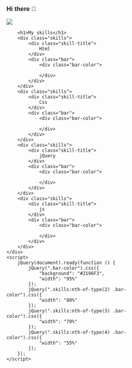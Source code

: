 ### Hi there 👋
<img src="https://img.freepik.com/free-vector/corporate-cover-web-banner-template_207180-711.jpg?size=626&ext=jpg">
<html>

<head>
	<title>skills progress bar</title>
	<script src="https://ajax.googleapis.com/ajax/libs/jquery/2.1.3/jquery.min.js"></script>
</head>
<style>
	* {
		-webkit-box-sizing: border-box;
		box-sizing: border-box;
		font-family: "arial";
	}

	.progress-bar {
		margin: 50px auto;
		width: 500px;
		height: 400px;
		display: -webkit-box;
		display: -ms-flexbox;
		display: flex;
		-webkit-box-orient: vertical;
		-webkit-box-direction: normal;
		-ms-flex-flow: column wrap;
		flex-flow: column wrap;
		-ms-flex-pack: distribute;
		justify-content: space-around;
	}

	.progress-bar h1 {
		text-align: center;
	}

	.skills {
		display: -webkit-box;
		display: -ms-flexbox;
		display: flex;
	}

	.bar {
		width: 400px;
		background: #ddd;
		margin-left: 20px;
		height: 20px;
		border-radius: 10px;

	}

	.skill-title {
		width: 59px;
		font-weight: bold;
	}

	.bar-color {
		width: 0%;
		background: #ddd;
		height: 100%;
		border-radius: 10px;
		-webkit-transition: all 0.7s linear;
		transition: all 0.7s linear;
		-webkit-transition-delay: 0.5s;
		transition-delay: 0.5s;

	}
</style>

<body>
	<div class="progress-bar">

		<h1>My skills</h1>
		<div class="skills">
			<div class="skill-title">
				Html
			</div>
			<div class="bar">
				<div class="bar-color">

				</div>
			</div>
		</div>
		<div class="skills">
			<div class="skill-title">
				Css
			</div>
			<div class="bar">
				<div class="bar-color">

				</div>
			</div>
		</div>
		<div class="skills">
			<div class="skill-title">
				jQuery
			</div>
			<div class="bar">
				<div class="bar-color">

				</div>
			</div>
		</div>
		<div class="skills">
			<div class="skill-title">
				js
			</div>
			<div class="bar">
				<div class="bar-color">

				</div>
			</div>
		</div>
	</div>
	<script>
		jQuery(document).ready(function () {
			jQuery(".bar-color").css({
				"background": "#2196F3",
				"width": "95%"
			});
			jQuery(".skills:nth-of-type(2) .bar-color").css({
				"width": "80%"
			});
			jQuery(".skills:nth-of-type(3) .bar-color").css({
				"width": "70%"
			});
			jQuery(".skills:nth-of-type(4) .bar-color").css({
				"width": "55%"
			});
		});
	</script>
</body>

</html>
<!--
**sonkelly/sonkelly** is a ✨ _special_ ✨ repository because its `README.md` (this file) appears on your GitHub profile.

Here are some ideas to get you started:

- 🔭 I’m currently working on ...
- 🌱 I’m currently learning ...
- 👯 I’m looking to collaborate on ...
- 🤔 I’m looking for help with ...
- 💬 Ask me about ...
- 📫 How to reach me: ...
- 😄 Pronouns: ...
- ⚡ Fun fact: ...
-->
